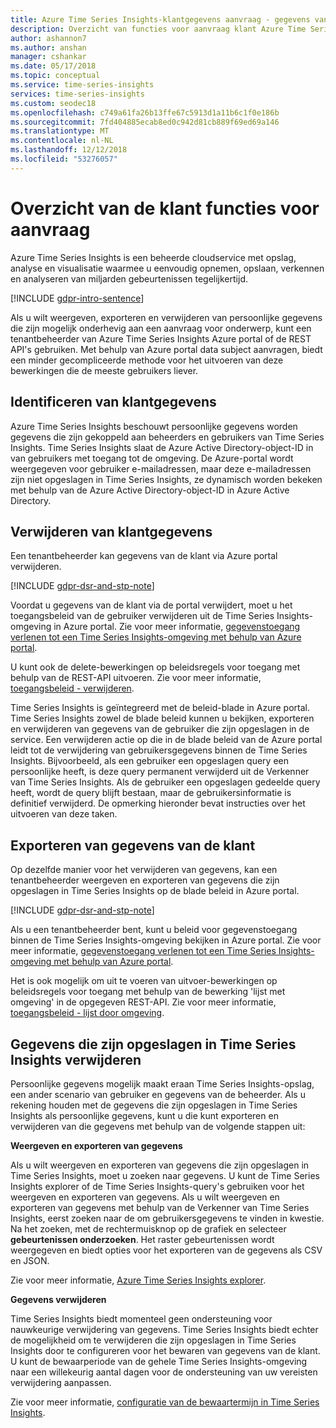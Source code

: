 ```yaml
---
title: Azure Time Series Insights-klantgegevens aanvraag - gegevens van de klant voor aanvragen functies in Azure Time Series Insights | Microsoft Docs
description: Overzicht van functies voor aanvraag klant Azure Time Series Insights.
author: ashannon7
ms.author: anshan
manager: cshankar
ms.date: 05/17/2018
ms.topic: conceptual
ms.service: time-series-insights
services: time-series-insights
ms.custom: seodec18
ms.openlocfilehash: c749a61fa26b13ffe67c5913d1a11b6c1f0e186b
ms.sourcegitcommit: 7fd404885ecab8ed0c942d81cb889f69ed69a146
ms.translationtype: MT
ms.contentlocale: nl-NL
ms.lasthandoff: 12/12/2018
ms.locfileid: "53276057"
---
```

# <a name="summary-of-customer-data-request-features"></a>Overzicht van de klant functies voor aanvraag

Azure Time Series Insights is een beheerde cloudservice met opslag, analyse en visualisatie waarmee u eenvoudig opnemen, opslaan, verkennen en analyseren van miljarden gebeurtenissen tegelijkertijd.

[!INCLUDE [gdpr-intro-sentence](../../includes/gdpr-intro-sentence.md)]

Als u wilt weergeven, exporteren en verwijderen van persoonlijke gegevens die zijn mogelijk onderhevig aan een aanvraag voor onderwerp, kunt een tenantbeheerder van Azure Time Series Insights Azure portal of de REST API's gebruiken. Met behulp van Azure portal data subject aanvragen, biedt een minder gecompliceerde methode voor het uitvoeren van deze bewerkingen die de meeste gebruikers liever.

## <a name="identifying-customer-data"></a>Identificeren van klantgegevens

Azure Time Series Insights beschouwt persoonlijke gegevens worden gegevens die zijn gekoppeld aan beheerders en gebruikers van Time Series Insights. Time Series Insights slaat de Azure Active Directory-object-ID in van gebruikers met toegang tot de omgeving. De Azure-portal wordt weergegeven voor gebruiker e-mailadressen, maar deze e-mailadressen zijn niet opgeslagen in Time Series Insights, ze dynamisch worden bekeken met behulp van de Azure Active Directory-object-ID in Azure Active Directory.

## <a name="deleting-customer-data"></a>Verwijderen van klantgegevens

Een tenantbeheerder kan gegevens van de klant via Azure portal verwijderen.

[!INCLUDE [gdpr-dsr-and-stp-note](../../includes/gdpr-dsr-and-stp-note.md)]

Voordat u gegevens van de klant via de portal verwijdert, moet u het toegangsbeleid van de gebruiker verwijderen uit de Time Series Insights-omgeving in Azure portal. Zie voor meer informatie, [gegevenstoegang verlenen tot een Time Series Insights-omgeving met behulp van Azure portal](time-series-insights-data-access.md).

U kunt ook de delete-bewerkingen op beleidsregels voor toegang met behulp van de REST-API uitvoeren. Zie voor meer informatie, [toegangsbeleid - verwijderen](https://docs.microsoft.com/rest/api/time-series-insights-management/accesspolicies/delete).

Time Series Insights is geïntegreerd met de beleid-blade in Azure portal. Time Series Insights zowel de blade beleid kunnen u bekijken, exporteren en verwijderen van gegevens van de gebruiker die zijn opgeslagen in de service. Een verwijderen actie op die in de blade beleid van de Azure portal leidt tot de verwijdering van gebruikersgegevens binnen de Time Series Insights. Bijvoorbeeld, als een gebruiker een opgeslagen query een persoonlijke heeft, is deze query permanent verwijderd uit de Verkenner van Time Series Insights. Als de gebruiker een opgeslagen gedeelde query heeft, wordt de query blijft bestaan, maar de gebruikersinformatie is definitief verwijderd. De opmerking hieronder bevat instructies over het uitvoeren van deze taken.

## <a name="exporting-customer-data"></a>Exporteren van gegevens van de klant

Op dezelfde manier voor het verwijderen van gegevens, kan een tenantbeheerder weergeven en exporteren van gegevens die zijn opgeslagen in Time Series Insights op de blade beleid in Azure portal.

[!INCLUDE [gdpr-dsr-and-stp-note](../../includes/gdpr-dsr-and-stp-note.md)]

Als u een tenantbeheerder bent, kunt u beleid voor gegevenstoegang binnen de Time Series Insights-omgeving bekijken in Azure portal. Zie voor meer informatie, [gegevenstoegang verlenen tot een Time Series Insights-omgeving met behulp van Azure portal](time-series-insights-data-access.md).

Het is ook mogelijk om uit te voeren van uitvoer-bewerkingen op beleidsregels voor toegang met behulp van de bewerking 'lijst met omgeving' in de opgegeven REST-API. Zie voor meer informatie, [toegangsbeleid - lijst door omgeving](https://docs.microsoft.com/rest/api/time-series-insights-management/accesspolicies/listbyenvironment).

## <a name="to-delete-data-stored-within-time-series-insights"></a>Gegevens die zijn opgeslagen in Time Series Insights verwijderen

Persoonlijke gegevens mogelijk maakt eraan Time Series Insights-opslag, een ander scenario van gebruiker en gegevens van de beheerder. Als u rekening houden met de gegevens die zijn opgeslagen in Time Series Insights als persoonlijke gegevens, kunt u die kunt exporteren en verwijderen van die gegevens met behulp van de volgende stappen uit:

**Weergeven en exporteren van gegevens**

Als u wilt weergeven en exporteren van gegevens die zijn opgeslagen in Time Series Insights, moet u zoeken naar gegevens. U kunt de Time Series Insights explorer of de Time Series Insights-query's gebruiken voor het weergeven en exporteren van gegevens. Als u wilt weergeven en exporteren van gegevens met behulp van de Verkenner van Time Series Insights, eerst zoeken naar de om gebruikersgegevens te vinden in kwestie. Na het zoeken, met de rechtermuisknop op de grafiek en selecteer **gebeurtenissen onderzoeken**. Het raster gebeurtenissen wordt weergegeven en biedt opties voor het exporteren van de gegevens als CSV en JSON.

Zie voor meer informatie, [Azure Time Series Insights explorer](time-series-insights-explorer.md).

**Gegevens verwijderen**

Time Series Insights biedt momenteel geen ondersteuning voor nauwkeurige verwijdering van gegevens. Time Series Insights biedt echter de mogelijkheid om te verwijderen die zijn opgeslagen in Time Series Insights door te configureren voor het bewaren van gegevens van de klant. U kunt de bewaarperiode van de gehele Time Series Insights-omgeving naar een willekeurig aantal dagen voor de ondersteuning van uw vereisten verwijdering aanpassen.

Zie voor meer informatie, [configuratie van de bewaartermijn in Time Series Insights](time-series-insights-how-to-configure-retention.md).